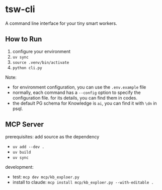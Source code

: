 # tsw-cli

A command line interface for your tiny smart workers.

## How to Run

1. configure your environment
1. `uv sync`
1. `source .venv/bin/activate`
1. `python cli.py`

Note:

- for environment configuration, you can use the `.env.example` file
- normally, each command has a `--config` option to specify the configuration file. for its details, you can find them in codes.
- the default PG schema for Knowledge is `ai`, you can find it with `\dn` in psql.

## MCP Server

prerequisites: add source as the dependency

- `uv add --dev .`
- `uv build`
- `uv sync`

development:

- test: `mcp dev mcp/kb_exploer.py`
- install to claude: `mcp install mcp/kb_exploer.py --with-editable .`
